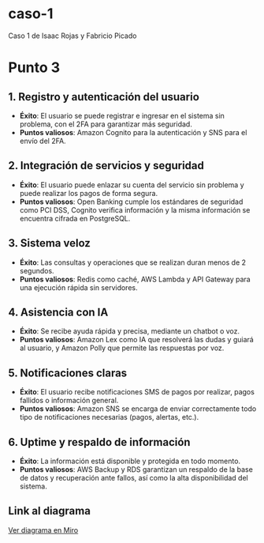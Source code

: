 # caso-1
Caso 1 de Isaac Rojas y Fabricio Picado

# Punto 3

## 1. Registro y autenticación del usuario
- **Éxito**: El usuario se puede registrar e ingresar en el sistema sin problema, con el 2FA para garantizar más seguridad.
- **Puntos valiosos**: Amazon Cognito para la autenticación y SNS para el envío del 2FA.

## 2. Integración de servicios y seguridad
- **Éxito**: El usuario puede enlazar su cuenta del servicio sin problema y puede realizar los pagos de forma segura.
- **Puntos valiosos**: Open Banking cumple los estándares de seguridad como PCI DSS, Cognito verifica información y la misma información se encuentra cifrada en PostgreSQL.

## 3. Sistema veloz
- **Éxito**: Las consultas y operaciones que se realizan duran menos de 2 segundos.
- **Puntos valiosos**: Redis como caché, AWS Lambda y API Gateway para una ejecución rápida sin servidores.

## 4. Asistencia con IA
- **Éxito**: Se recibe ayuda rápida y precisa, mediante un chatbot o voz.
- **Puntos valiosos**: Amazon Lex como IA que resolverá las dudas y guiará al usuario, y Amazon Polly que permite las respuestas por voz.

## 5. Notificaciones claras
- **Éxito**: El usuario recibe notificaciones SMS de pagos por realizar, pagos fallidos o información general.
- **Puntos valiosos**: Amazon SNS se encarga de enviar correctamente todo tipo de notificaciones necesarias (pagos, alertas, etc.).

## 6. Uptime y respaldo de información
- **Éxito**: La información está disponible y protegida en todo momento.
- **Puntos valiosos**: AWS Backup y RDS garantizan un respaldo de la base de datos y recuperación ante fallos, así como la alta disponibilidad del sistema.

## Link al diagrama
[Ver diagrama en Miro](https://miro.com/welcomeonboard/bUlTTCtKa2NxMjEvZVBocjMwc3Z3MTRQTGJwaVIzMURnN0xqa1pQaUZha1p2eTdkby9oUjlLSHhXRkVwMXlkdGN1Ry82bW1JS1FFZ01DcEpTTldZUHRWSkpRVGVPTy9VTTdNbEdSU3Y0UFdzUFFzVkx2UlJESzdCbWQrSEJ1K2FnbHpza3F6REdEcmNpNEFOMmJXWXBBPT0hdjE=?share_link_id=915577554788)

